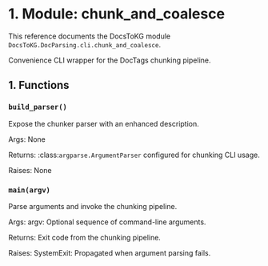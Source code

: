 # 1. Module: chunk_and_coalesce

This reference documents the DocsToKG module ``DocsToKG.DocParsing.cli.chunk_and_coalesce``.

Convenience CLI wrapper for the DocTags chunking pipeline.

## 1. Functions

### `build_parser()`

Expose the chunker parser with an enhanced description.

Args:
None

Returns:
:class:`argparse.ArgumentParser` configured for chunking CLI usage.

Raises:
None

### `main(argv)`

Parse arguments and invoke the chunking pipeline.

Args:
argv: Optional sequence of command-line arguments.

Returns:
Exit code from the chunking pipeline.

Raises:
SystemExit: Propagated when argument parsing fails.
